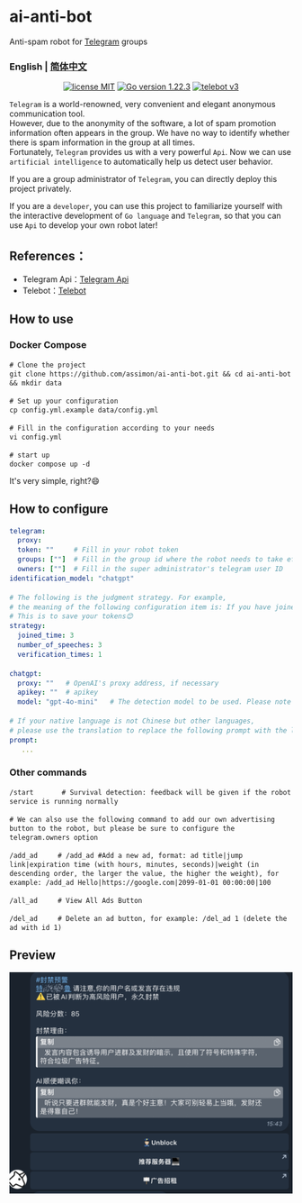 # ai-anti-bot

Anti-spam robot for [Telegram](https://telegram.org/) groups

### English | [简体中文](wiki/readme_zh.md)

<p align="center">
<a href="https://opensource.org/licenses/MIT"><img src="https://img.shields.io/badge/license-MIT-blue" alt="license MIT"></a>
<a href="https://golang.org"><img src="https://img.shields.io/badge/Golang-1.22.3-red" alt="Go version 1.22.3"></a>
<a href="https://github.com/tucnak/telebot"><img src="https://img.shields.io/badge/Telebot Framework-v3-lightgrey" alt="telebot v3"></a>
</p>

`Telegram` is a world-renowned, very convenient and elegant anonymous communication tool.        
However, due to the anonymity of the software, a lot of spam promotion information often appears in the group. We have no way to identify whether there is spam information in the group at all times.      
Fortunately, `Telegram` provides us with a very powerful `Api`. Now we can use `artificial intelligence` to automatically help us detect user behavior.     

If you are a group administrator of `Telegram`, you can directly deploy this project privately.     

If you are a `developer`, you can use this project to familiarize yourself with the interactive development of `Go language` and `Telegram`, so that you can use `Api` to develop your own robot later!


## References：
- Telegram Api：[Telegram Api](https://core.telegram.org/bots/api)      
- Telebot：[Telebot](https://github.com/tucnak/telebot)


## How to use

### Docker Compose

```shell
# Clone the project
git clone https://github.com/assimon/ai-anti-bot.git && cd ai-anti-bot && mkdir data

# Set up your configuration
cp config.yml.example data/config.yml

# Fill in the configuration according to your needs
vi config.yml

# start up
docker compose up -d
```
It's very simple, right?😄

## How to configure
```yml
telegram:
  proxy:
  token: ""     # Fill in your robot token
  groups: [""]  # Fill in the group id where the robot needs to take effect
  owners: [""]  # Fill in the super administrator's telegram user ID
identification_model: "chatgpt"

# The following is the judgment strategy. For example, 
# the meaning of the following configuration item is: If you have joined the group for more than 3 days and have spoken more than 3 times or have been verified once, you do not need to verify again.
# This is to save your tokens😊
strategy:
  joined_time: 3
  number_of_speeches: 3
  verification_times: 1
  
chatgpt:
  proxy: ""   # OpenAI's proxy address, if necessary
  apikey: ""  # apikey
  model: "gpt-4o-mini"   # The detection model to be used. Please note that versions below gpt4 do not support image and file interaction.

# If your native language is not Chinese but other languages, 
# please use the translation to replace the following prompt with the language you want.
prompt:
   ...
```

### Other commands
```
/start       # Survival detection: feedback will be given if the robot service is running normally

# We can also use the following command to add our own advertising button to the robot, but please be sure to configure the telegram.owners option

/add_ad     # /add_ad #Add a new ad, format: ad title|jump link|expiration time (with hours, minutes, seconds)|weight (in descending order, the larger the value, the higher the weight), for example: /add_ad Hello|https://google.com|2099-01-01 00:00:00|100

/all_ad     # View All Ads Button

/del_ad     # Delete an ad button, for example: /del_ad 1 (delete the ad with id 1)
```

## Preview
![preview.png](wiki/preview.png)